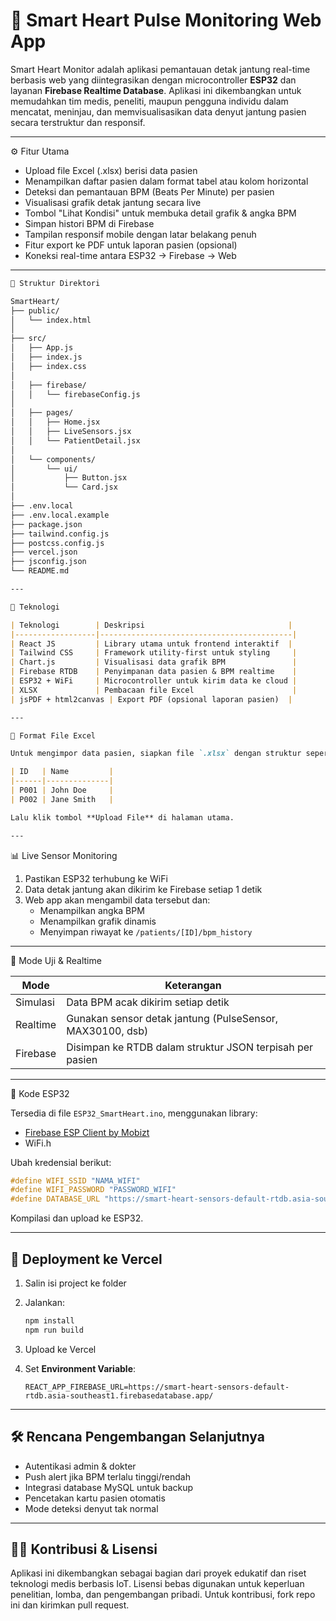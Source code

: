 
# 💓 Smart Heart Pulse Monitoring Web App

Smart Heart Monitor adalah aplikasi pemantauan detak jantung real-time berbasis web yang diintegrasikan dengan microcontroller **ESP32** dan layanan **Firebase Realtime Database**. Aplikasi ini dikembangkan untuk memudahkan tim medis, peneliti, maupun pengguna individu dalam mencatat, meninjau, dan memvisualisasikan data denyut jantung pasien secara terstruktur dan responsif.

---

⚙️ Fitur Utama

- Upload file Excel (.xlsx) berisi data pasien
- Menampilkan daftar pasien dalam format tabel atau kolom horizontal
- Deteksi dan pemantauan BPM (Beats Per Minute) per pasien
- Visualisasi grafik detak jantung secara live
- Tombol "Lihat Kondisi" untuk membuka detail grafik & angka BPM
- Simpan histori BPM di Firebase
- Tampilan responsif mobile dengan latar belakang penuh
- Fitur export ke PDF untuk laporan pasien (opsional)
- Koneksi real-time antara ESP32 → Firebase → Web

---

```markdown
📁 Struktur Direktori

SmartHeart/
├── public/
│   └── index.html
│
├── src/
│   ├── App.js
│   ├── index.js
│   ├── index.css
│
│   ├── firebase/
│   │   └── firebaseConfig.js
│
│   ├── pages/
│   │   ├── Home.jsx
│   │   ├── LiveSensors.jsx
│   │   └── PatientDetail.jsx
│
│   └── components/
│       └── ui/
│           ├── Button.jsx
│           └── Card.jsx
│
├── .env.local
├── .env.local.example
├── package.json
├── tailwind.config.js
├── postcss.config.js
├── vercel.json
├── jsconfig.json
└── README.md

---

🔗 Teknologi

| Teknologi        | Deskripsi                                |
|------------------|-------------------------------------------|
| React JS         | Library utama untuk frontend interaktif  |
| Tailwind CSS     | Framework utility-first untuk styling     |
| Chart.js         | Visualisasi data grafik BPM               |
| Firebase RTDB    | Penyimpanan data pasien & BPM realtime    |
| ESP32 + WiFi     | Microcontroller untuk kirim data ke cloud |
| XLSX             | Pembacaan file Excel                      |
| jsPDF + html2canvas | Export PDF (opsional laporan pasien)  |

---

🧬 Format File Excel

Untuk mengimpor data pasien, siapkan file `.xlsx` dengan struktur seperti berikut:

| ID   | Name         |
|------|--------------|
| P001 | John Doe     |
| P002 | Jane Smith   |

Lalu klik tombol **Upload File** di halaman utama.

---
````

📊 Live Sensor Monitoring

1. Pastikan ESP32 terhubung ke WiFi
2. Data detak jantung akan dikirim ke Firebase setiap 1 detik
3. Web app akan mengambil data tersebut dan:
   - Menampilkan angka BPM
   - Menampilkan grafik dinamis
   - Menyimpan riwayat ke `/patients/[ID]/bpm_history`

---

🔧 Mode Uji & Realtime

| Mode        | Keterangan                                               |
|-------------|-----------------------------------------------------------|
| Simulasi    | Data BPM acak dikirim setiap detik                        |
| Realtime    | Gunakan sensor detak jantung (PulseSensor, MAX30100, dsb)|
| Firebase    | Disimpan ke RTDB dalam struktur JSON terpisah per pasien |

---

🔌 Kode ESP32

Tersedia di file `ESP32_SmartHeart.ino`, menggunakan library:

- [Firebase ESP Client by Mobizt](https://github.com/mobizt/Firebase-ESP-Client)
- WiFi.h

Ubah kredensial berikut:
```cpp
#define WIFI_SSID "NAMA_WIFI"
#define WIFI_PASSWORD "PASSWORD_WIFI"
#define DATABASE_URL "https://smart-heart-sensors-default-rtdb.asia-southeast1.firebasedatabase.app/"
````

Kompilasi dan upload ke ESP32.

---

## 🚀 Deployment ke Vercel

1. Salin isi project ke folder
2. Jalankan:

   ```bash
   npm install
   npm run build
   ```
3. Upload ke Vercel
4. Set **Environment Variable**:

   ```
   REACT_APP_FIREBASE_URL=https://smart-heart-sensors-default-rtdb.asia-southeast1.firebasedatabase.app/
   ```

---

## 🛠️ Rencana Pengembangan Selanjutnya

* Autentikasi admin & dokter
* Push alert jika BPM terlalu tinggi/rendah
* Integrasi database MySQL untuk backup
* Pencetakan kartu pasien otomatis
* Mode deteksi denyut tak normal

---

## 👨‍💻 Kontribusi & Lisensi

Aplikasi ini dikembangkan sebagai bagian dari proyek edukatif dan riset teknologi medis berbasis IoT.
Lisensi bebas digunakan untuk keperluan penelitian, lomba, dan pengembangan pribadi.
Untuk kontribusi, fork repo ini dan kirimkan pull request.
